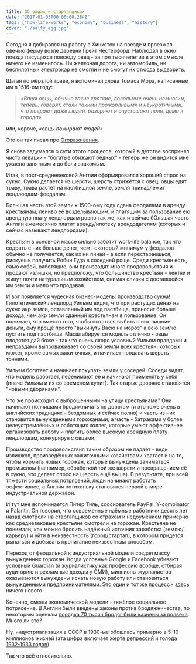 ```yaml
---
title: Об овцах и стартапщиках
date: "2017-01-05T00:00:00.284Z"
tags: ["how-life-works", "economy", "business", "history"]
cover: "./salty_egg.jpg"
---
```


Сегодня я добирался на работу в Хинкстон на поезде и проезжал овечью ферму возле деревни Грейт Честерфорд.
Наблюдал в окно поезда пасущихся повсюду овец - за пол тысячелетия в этом смысле ничего не изменилось.
Ни железная дорога, ни автомобиль, ни беспилотный электрокар не смогли и не смогут их отюсда выдворить.

Шагая по мёрзлой траве, я вспоминал слова Томаса Мора, написанные им в 1516-ом году:

>_«Ваши овцы, обычно такие кроткие, довольные очень немногим, теперь, говорят, стали такими прожорливыми
  и неукротимыми, что поедают даже людей, разоряют и опустошают поля, дома и города»_

или, короче, _«овцы пожирают людей»_.

Это он так писал про <a href="https://en.wikipedia.org/wiki/Enclosure">Огораживания</a>.


Я снова задумался о сути этого процесса, который в детстве воспринял чисто левацки - "богатые обижают бедных" -
  теперь же он видится мне ужасно занятным и до боли знакомым.

Итак, в пост-средневековой Англии сформировался хороший спрос на сукно. Сукно делается из шерсти, шерсть
  стрижётся с овец, овцы едят траву, трава растёт на пастбищной земле, земля принадлежит лендлордам-феодалам.

Большая часть этой земли к 1500-ому году сдана феодалами в аренду крестьянам, лениво её возделывающим, и платящим
  за пользование ею арендную плату лендлордам ровно так же, как и сейчас бОльшая часть Англии ежемесячно платит
  аренду/ипотеку арендодателям (которых и сейчас называют лендлордами).

Крестьян в основной массе сильно заботит work-life balance, так что содрать с них больше денег, чем
  некоторый минимум у феодалов обычно не получается, как их ни пинай - а если перестараешься, рискуешь
  получить Робин Гуда в соседней роще. Среди крестьян есть, само собой, работящие, они производят много
  продовольствия и продают излишки, но предположу, что большинство крестьян - лентяи и живут почти
  натуральным хозяйством, снимая сливки с доставшейся им земли и мало что продавая.

И вот появляется чудесная бизнес-модель: производство сукна! Гипотетический лендлорд Уильям видит, что при
  растущих ценах на сукно акр земли, оставленный им под пастбища, приносит больше дохода, чем акр земли сданный
  крестьянам в пользование. Он понимает, что вместо того, чтобы пытаться выбить с них лишние деньги, ему
  проще просто "выкинуть Васю на мороз" а всю землю пустить под пастбища. Масштабируется модель отлично -
  овцы плодятся дай боже - так что очень скоро условный Уильям правдами и неправдами выпроваживает со своей
  земли всех крестьян, которых может, кроме самых зажиточных, и начинает продавать шерсть тоннами.

Уильям богатеет и начинает покупать земли у соседей. Соседи видят, что модель работает, перенимают её и
  начинают применять у себя (иначе Уильям и их со временем купит). Так старые дворяне становятся "новыми дворянами".

Что же происходит с выброшенными на улицу крестьянами? Они начинают полчищами бродяжничать по дорогам (и это
  тоже очень в английских традициях - бездомных и сейчас полно) и часть из них становится вынужденными
  горожанами, а часть - батраками у более целеустремлённых и работящих коллег, которые умеют эффективнее
  организовать работу и платить более высокую арендную плату лендлордам, конкурируя с овцами.

Производство продовольствия таким образом не падает - ведь излишков, произведённых зажиточными хозяйствами
  хватает и на то, чтобы кормить новых горожан, которые вынуждены заниматься промыслом (например, обработкой
  той же шерсти и превращением её в сукно, что делает спрос на шерсть ещё выше). В результате, при всей тяжести
  социальных потрясений, люди начинают работать эффективнее, а Англия потихоньку становится первой в мире
  индустриальной державой.

И тут мне вспоминается Питер Тиль, сооснователь PayPal, Y-combinator и Palantir. Он говорил, что
  современные наёмные работники десять лет назад смотрели на стартапщиков со страхом и недоумением примерно как
  средневековые крестьяне смотрели на горожан. Крестьяне не понимали, как можно бросить надёжный источник
  заработка (землю/карьеру) и уйти в неизвестность (город/стартап), в котором придётся рыпаться и добывать
  пропитание неизвестным способом.

Переход от феодальной к индустриальной модели создал массу вынужденных горожан. Когда условные Google и
  Facebook убивают условный Guardian (и журналистику как профессию вообще, отбирая аудиторию и рекламные
  доходы у СМИ), миллионы журналистов оказываются вынуждены искать новую работу или становиться вынужденными
  предпринимателями. Это один и тот же процесс - здесь ничего нового.

Конечно, смены экономической модели - тяжёлое социальное потрясение. В Англии были введены законы против
  бродяжничества, по некоторым оценкам
  <a href="http://hist-world.com/istoriya-srednikh-vekov-v-xvii/120-ogorazhivaniya-i-ikh-posledstviya-v-anglii-v-16v.html">порядка 70 тысяч бродяг были казнены за полвека</a>. Много ли это?

Ну, индустриализация в СССР в 1930-ые обошлась примерно в 5-10 миллионов жизней
  (эта цифра включает жертв <a href="https://ru.wikipedia.org/wiki/%D0%A1%D1%82%D0%B0%D0%BB%D0%B8%D0%BD%D1%81%D0%BA%D0%B8%D0%B5_%D1%80%D0%B5%D0%BF%D1%80%D0%B5%D1%81%D1%81%D0%B8%D0%B8">репрессий</a> и
  голода <a href="https://ru.wikipedia.org/wiki/%D0%93%D0%BE%D0%BB%D0%BE%D0%B4_%D0%B2_%D0%A1%D0%A1%D0%A1%D0%A0_(1932%E2%80%941933)">1932-1933 годов</a>).

Так что всё относительно.
